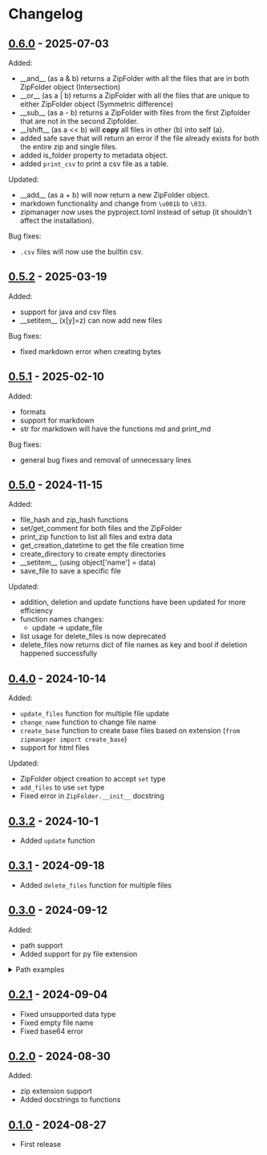 # Changelog

## [0.6.0](https://pypi.org/project/zipmanager/0.6.0/) - 2025-07-03

Added:
- \_\_and__ (as a & b) returns a ZipFolder with all the files that are in both ZipFolder object (Intersection)
- \_\_or__ (as a | b) returns a ZipFolder with all the files that are unique to either ZipFolder object (Symmetric difference)
- \_\_sub__ (as a - b) returns a ZipFolder with files from the first Zipfolder that are not in the second Zipfolder.
- \_\_lshift__ (as a << b) will **copy** all files in other (b) into self (a).
- added safe save that will return an error if the file already exists for both the entire zip and single files.
- added is_folder property to metadata object.
- added `print_csv` to print a csv file as a table.

Updated:
- \_\_add__ (as a + b) will now return a new ZipFolder object.
- markdown functionality and change from `\u001b` to `\033`.
- zipmanager now uses the pyproject.toml instead of setup (it shouldn't affect the installation).

Bug fixes:
- `.csv` files will now use the builtin csv.

## [0.5.2](https://pypi.org/project/zipmanager/0.5.2/) - 2025-03-19

Added:
- support for java and csv files
- \_\_setitem__ (x[y]=z) can now add new files

Bug fixes:
- fixed markdown error when creating bytes

## [0.5.1](https://pypi.org/project/zipmanager/0.5.1/) - 2025-02-10

Added:
- formats
- support for markdown
- str for markdown will have the functions md and print_md

Bug fixes:
- general bug fixes and removal of unnecessary lines

## [0.5.0](https://pypi.org/project/zipmanager/0.5.0/) - 2024-11-15

Added:
- file_hash and zip_hash functions
- set/get_comment for both files and the ZipFolder
- print_zip function to list all files and extra data
- get_creation_datetime to get the file creation time
- create_directory to create empty directories
- \_\_setitem__ (using object['name'] = data)
- save_file to save a specific file

Updated:
- addition, deletion and update functions have been updated for more efficiency
- function names changes:
    - update -> update_file
- list usage for delete_files is now deprecated
- delete_files now returns dict of file names as key and bool if deletion happened successfully

## [0.4.0](https://pypi.org/project/zipmanager/0.4.0/) - 2024-10-14

Added:
  - `update_files` function for multiple file update
  - `change_name` function to change file name
  - `create_base` function to create base files based on extension (`from zipmanager import create_base`)
  - support for html files

Updated:
  - ZipFolder object creation to accept `set` type
  - `add_files` to use `set` type
  - Fixed error in `ZipFolder.__init__` docstring

## [0.3.2](https://pypi.org/project/zipmanager/0.3.2/) - 2024-10-1

- Added `update` function


## [0.3.1](https://pypi.org/project/zipmanager/0.3.1/) - 2024-09-18

- Added `delete_files` function for multiple files

## [0.3.0](https://pypi.org/project/zipmanager/0.3.0/) - 2024-09-12

Added:
- path support
- Added support for py file extension
<details>
<summary>Path examples</summary>

```python
from zipmanager import ZipFolder

ZipFolder('./relative_path/file.zip')
# or
ZipFolder('C:/absolute_path/file.zip')

ZipFolder({'name': './relative_path/file'})
# or
ZipFolder({'name': 'C:/absolute_path/file'})
```
</details>

## [0.2.1](https://pypi.org/project/zipmanager/0.2.1/) - 2024-09-04

- Fixed unsupported data type
- Fixed empty file name
- Fixed base64 error


## [0.2.0](https://pypi.org/project/zipmanager/0.2.0/) - 2024-08-30

Added:
- zip extension support
- Added docstrings to functions

## [0.1.0](https://pypi.org/project/zipmanager/0.1.0/) - 2024-08-27

- First release